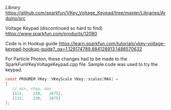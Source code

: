 *Library*
https://github.com/sparkfun/VKey_Voltage_Keypad/tree/master/Libraries/Arduino/src

Voltage Keypad (discontinued so hard to find)
https://www.sparkfun.com/products/12080

Code is in Hookup guide
https://learn.sparkfun.com/tutorials/vkey-voltage-keypad-hookup-guide?_ga=1.129174789.884128913.1488570632

For Particle Photon, these changes had to be made to the SparkFunVKeyVoltageKeypad.cpp file. Sample code was used to try the keypad. 

```c
const PROGMEM VKey::VKeyScale VKey::scales[MAX] =
{
   // min, step, max
   {115,    230,   2875},
   {115,    230,   2875}
};
```
